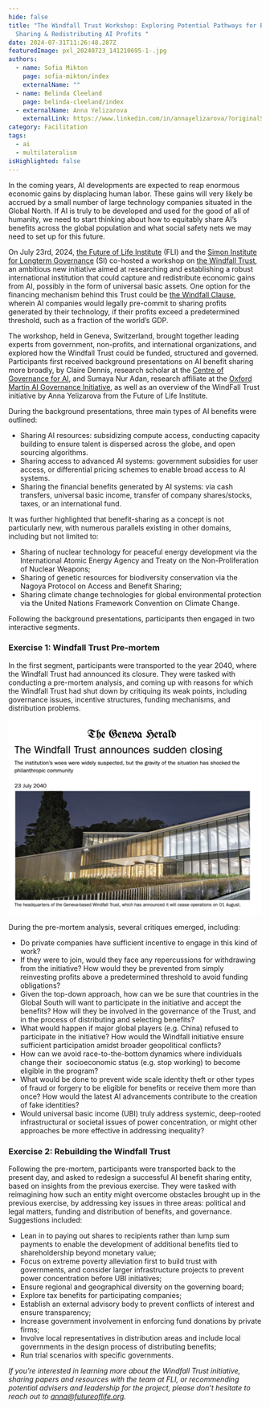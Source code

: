 ```yaml
---
hide: false
title: "The Windfall Trust Workshop: Exploring Potential Pathways for Benefit
  Sharing & Redistributing AI Profits "
date: 2024-07-31T11:26:48.287Z
featuredImage: pxl_20240723_141210695-1-.jpg
authors:
  - name: Sofia Mikton
    page: sofia-mikton/index
    externalName: ""
  - name: Belinda Cleeland
    page: belinda-cleeland/index
  - externalName: Anna Yelizarova
    externalLink: https://www.linkedin.com/in/annayelizarova/?originalSubdomain=fr
category: Facilitation
tags:
  - ai
  - multilateralism
isHighlighted: false
---
```

In the coming years, AI developments are expected to reap enormous economic gains by displacing human labor. These gains will very likely be accrued by a small number of large technology companies situated in the Global North. If AI is truly to be developed and used for the good of all of humanity, we need to start thinking about how to equitably share AI’s benefits across the global population and what social safety nets we may need to set up for this future.

On July 23rd, 2024, [the Future of Life Institute](https://futureoflife.org/) (FLI) and the [Simon Institute for Longterm Governance](https://www.simoninstitute.ch/) (SI) co-hosted a workshop on [the Windfall Trust](https://futureoflife.org/project/the-windfall-trust/), an ambitious new initiative aimed at researching and establishing a robust international institution that could capture and redistribute economic gains from AI, possibly in the form of universal basic assets. One option for the financing mechanism behind this Trust could be [the Windfall Clause](https://www.fhi.ox.ac.uk/windfallclause/), wherein AI companies would legally pre-commit to sharing profits generated by their technology, if their profits exceed a predetermined threshold, such as a fraction of the world’s GDP. 

The workshop, held in Geneva, Switzerland, brought together leading experts from government, non-profits, and international organizations, and explored how the Windfall Trust could be funded, structured and governed. Participants first received background presentations on AI benefit sharing more broadly, by Claire Dennis, research scholar at the [Centre of Governance for AI](https://www.governance.ai/), and Sumaya Nur Adan, research affiliate at the [Oxford Martin AI Governance Initiative](https://www.oxfordmartin.ox.ac.uk/ai-governance), as well as an overview of the WindFall Trust initiative by Anna Yelizarova from the Future of Life Institute. 

During the background presentations, three main types of AI benefits were outlined: 

* Sharing AI resources: subsidizing compute access, conducting capacity building to ensure talent is dispersed across the globe, and open sourcing algorithms. 
* Sharing access to advanced AI systems: government subsidies for user access, or differential pricing schemes to enable broad access to AI systems. 
* Sharing the financial benefits generated by AI systems: via cash transfers, universal basic income, transfer of company shares/stocks, taxes, or an international fund. 

It was further highlighted that benefit-sharing as a concept is not particularly new, with numerous parallels existing in other domains, including but not limited to: 

* Sharing of nuclear technology for peaceful energy development via the International Atomic Energy Agency and Treaty on the Non-Proliferation of Nuclear Weapons;
* Sharing of genetic resources for biodiversity conservation via the Nagoya Protocol on Access and Benefit Sharing; 
* Sharing climate change technologies for global environmental protection via the United Nations Framework Convention on Climate Change. 

Following the background presentations, participants then engaged in two interactive segments. 

### Exercise 1: Windfall Trust Pre-mortem

In the first segment, participants were transported to the year 2040, where the Windfall Trust had announced its closure. They were tasked with conducting a pre-mortem analysis, and coming up with reasons for which the Windfall Trust had shut down by critiquing its weak points, including governance issues, incentive structures, funding mechanisms, and distribution problems. 

![](screenshot-2024-07-31-at-13.31.53.png)

During the pre-mortem analysis, several critiques emerged, including: 

* Do private companies have sufficient incentive to engage in this kind of work? 
* If they were to join, would they face any repercussions for withdrawing from the initiative? How would they be prevented from simply reinvesting profits above a predetermined threshold to avoid funding obligations?
* Given the top-down approach, how can we be sure that countries in the Global South will want to participate in the initiative and accept the benefits? How will they be involved in the governance of the Trust, and in the process of distributing and selecting benefits? 
* What would happen if major global players (e.g. China) refused to participate in the initiative? How would the Windfall initiative ensure sufficient participation amidst broader geopolitical conflicts?
* How can we avoid race-to-the-bottom dynamics where individuals change their  socioeconomic status (e.g. stop working) to become eligible in the program?
* What would be done to prevent wide scale identity theft or other types of fraud or forgery to be eligible for benefits or receive them more than once? How would the latest AI advancements contribute to the creation of fake identities?
* Would universal basic income (UBI) truly address systemic, deep-rooted infrastructural or societal issues of power concentration, or might other approaches be more effective in addressing inequality? 

### Exercise 2: Rebuilding the Windfall Trust 

Following the pre-mortem, participants were transported back to the present day, and asked to redesign a successful AI benefit sharing entity, based on insights from the previous exercise. They were tasked with reimagining how such an entity might overcome obstacles brought up in the previous exercise, by addressing key issues in three areas: political and legal matters, funding and distribution of benefits, and governance. Suggestions included: 

* Lean in to paying out shares to recipients rather than lump sum payments to enable the development of additional benefits tied to shareholdership beyond monetary value;
* Focus on extreme poverty alleviation first to build trust with governments, and consider larger infrastructure projects to prevent power concentration before UBI initiatives;
* Ensure regional and geographical diversity on the governing board;
* Explore tax benefits for participating companies;
* Establish an external advisory body to prevent conflicts of interest and ensure transparency;
* Increase government involvement in enforcing fund donations by private firms;
* Involve local representatives in distribution areas and include local governments in the design process of distributing benefits;
* Run trial scenarios with specific governments.

*If you’re interested in learning more about the Windfall Trust initiative, sharing papers and resources with the team at FLI, or recommending potential advisers and leadership for the project, please don’t hesitate to reach out to [anna@futureoflife.org](mailto:anna@futureoflife.org).*
